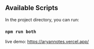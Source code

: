 
## Available Scripts

In the project directory, you can run:

### `npm run both`


live demo: https://aryannotes.vercel.app/
